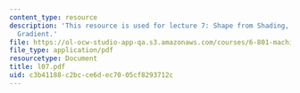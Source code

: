 ```yaml
---
content_type: resource
description: 'This resource is used for lecture 7: Shape from Shading, Shape from
  Gradient.'
file: https://ol-ocw-studio-app-qa.s3.amazonaws.com/courses/6-801-machine-vision-fall-2004/c3b41188c2bcce6dec7005cf8293712c_l07.pdf
file_type: application/pdf
resourcetype: Document
title: l07.pdf
uid: c3b41188-c2bc-ce6d-ec70-05cf8293712c
---
```

